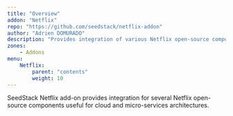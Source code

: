 ```yaml
---
title: "Overview"
addon: "Netflix"
repo: "https://github.com/seedstack/netflix-addon"
author: "Adrien DOMURADO"
description: "Provides integration of various Netflix open-source components with SeedStack."
zones:
    - Addons
menu:
    Netflix:
        parent: "contents"
        weight: 10
---
```


SeedStack Netflix add-on provides integration for several Netflix open-source components useful for cloud and micro-services 
architectures.<!--more-->

